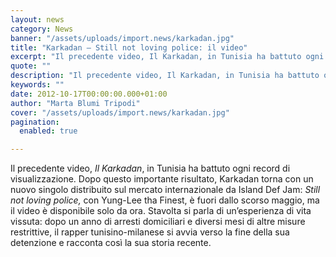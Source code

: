 ```yaml
---
layout: news
category: News
banner: "/assets/uploads/import.news/karkadan.jpg"
title: "Karkadan – Still not loving police: il video"
excerpt: "Il precedente video, Il Karkadan, in Tunisia ha battuto ogni record di visualizzazione. Dopo questo importante risultato, Karkadan torna con un nuovo singolo distribuito sul mercato internazionale da Island Def Jam: Still not loving police, con Yung-Lee tha Finest, è fuori dallo scorso maggio, ma il video è disponibile solo da ora. Stavolta si parla di un’esperienza [&hellip"
quote: ""
description: "Il precedente video, Il Karkadan, in Tunisia ha battuto ogni record di visualizzazione. Dopo questo importante risultato, Karkadan torna con un nuovo singolo distribuito sul mercato internazionale da Island Def Jam: Still not loving police, con Yung-Lee tha Finest, è fuori dallo scorso maggio, ma il video è disponibile solo da ora. Stavolta si parla di un’esperienza [&hellip"
keywords: ""
date: 2012-10-17T00:00:00.000+01:00
author: "Marta Blumi Tripodi"
cover: "/assets/uploads/import.news/karkadan.jpg"
pagination:
  enabled: true

---
```


Il precedente video, _Il Karkadan_, in Tunisia ha battuto ogni record di visualizzazione. Dopo questo importante risultato, Karkadan torna con un nuovo singolo distribuito sul mercato internazionale da Island Def Jam: _Still not loving police,_ con Yung-Lee tha Finest, è fuori dallo scorso maggio, ma il video è disponibile solo da ora. Stavolta si parla di un’esperienza di vita vissuta: dopo un anno di arresti domiciliari e diversi mesi di altre misure restrittive, il rapper tunisino-milanese si avvia verso la fine della sua detenzione e racconta così la sua storia recente.  